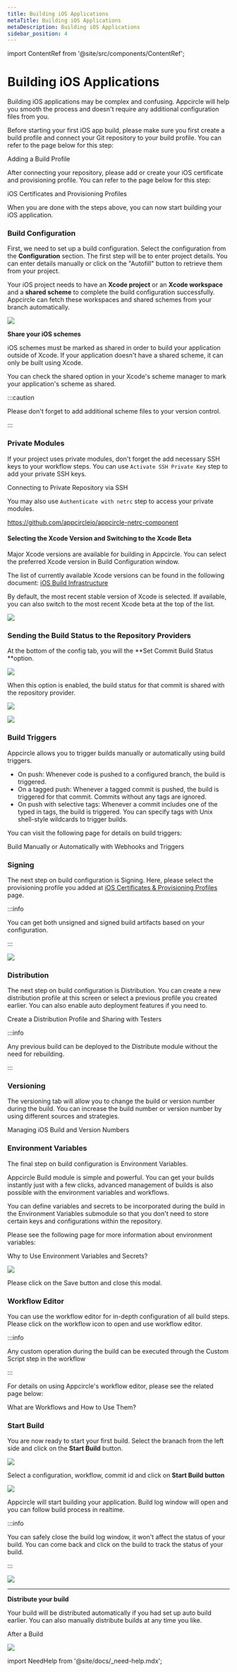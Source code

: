 ```yaml
---
title: Building iOS Applications
metaTitle: Building iOS Applications
metaDescription: Building iOS Applications
sidebar_position: 4
---
```


import ContentRef from '@site/src/components/ContentRef';

# Building iOS Applications

Building iOS applications may be complex and confusing. Appcircle will help you smooth the process and doesn't require any additional configuration files from you.

Before starting your first iOS app build, please make sure you first create a build profile and connect your Git repository to your build profile. You can refer to the page below for this step:

<ContentRef url="/build/adding-a-build-profile">Adding a Build Profile</ContentRef>

After connecting your repository, please add or create your iOS certificate and provisioning profile. You can refer to the page below for this step:

<ContentRef url="/signing-identities/ios-certificates-and-provisioning-profiles">
  iOS Certificates and Provisioning Profiles
</ContentRef>

When you are done with the steps above, you can now start building your iOS application.

### Build Configuration

First, we need to set up a build configuration. Select the configuration from the **Configuration** section. The first step will be to enter project details. You can enter details manually or click on the "Autofill" button to retrieve them from your project.

Your iOS project needs to have an **Xcode project** or an **Xcode workspace** and a **shared scheme** to complete the build configuration successfully. Appcircle can fetch these workspaces and shared schemes from your branch automatically.

![](<https://cdn.appcircle.io/docs/assets/ios-fetch.png>)

**Share your iOS schemes**

iOS schemes must be marked as shared in order to build your application outside of Xcode. If your application doesn't have a shared scheme, it can only be built using Xcode.

You can check the shared option in your Xcode's scheme manager to mark your application's scheme as shared.

:::caution

Please don't forget to add additional scheme files to your version control.

:::

### Private Modules

If your project uses private modules, don't forget the add necessary SSH keys to your workflow steps. You can use `Activate SSH Private Key` step to add your private SSH keys.

<ContentRef url="/build/adding-a-build-profile/connecting-to-private-repository-via-ssh">Connecting to Private Repository via SSH</ContentRef>

You may also use `Authenticate with netrc` step to access your private modules.

https://github.com/appcircleio/appcircle-netrc-component

#### Selecting the Xcode Version and Switching to the Xcode Beta

Major Xcode versions are available for building in Appcircle. You can select the preferred Xcode version in Build Configuration window.

The list of currently available Xcode versions can be found in the following document: [iOS Build Infrastructure](../infrastructure/ios-build-infrastructure.md)

By default, the most recent stable version of Xcode is selected. If available, you can also switch to the most recent Xcode beta at the top of the list.

![](<https://cdn.appcircle.io/docs/assets/ios-fetch.png>)

### Sending the Build Status to the Repository Providers

At the bottom of the config tab, you will the **Set Commit Build Status **option.

![](<https://cdn.appcircle.io/docs/assets/image (8).png>)

When this option is enabled, the build status for that commit is shared with the repository provider.

![](<https://cdn.appcircle.io/docs/assets/image (213).png>)

![](https://cdn.appcircle.io/docs/assets/appcircle-github-commit-status-pass.png)

### Build Triggers

Appcircle allows you to trigger builds manually or automatically using build triggers.

- On push: Whenever code is pushed to a configured branch, the build is triggered.
- On a tagged push: Whenever a tagged commit is pushed, the build is triggered for that commit. Commits without any tags are ignored.
- On push with selective tags: Whenever a commit includes one of the typed in tags, the build is triggered. You can specify tags with Unix shell-style wildcards to trigger builds.

You can visit the following page for details on build triggers:

<ContentRef url="/build/build-manually-or-with-triggers">
  Build Manually or Automatically with Webhooks and Triggers
</ContentRef>

###

### Signing

The next step on build configuration is Signing. Here, please select the provisioning profile you added at [iOS Certificates & Provisioning Profiles](../signing-identities/ios-certificates-and-provisioning-profiles.md) page.

:::info

You can get both unsigned and signed build artifacts based on your configuration.

:::

![](<https://cdn.appcircle.io/docs/assets/image (170).png>)

### Distribution

The next step on build configuration is Distribution. You can create a new distribution profile at this screen or select a previous profile you created earlier. You can also enable auto deployment features if you need to.

<ContentRef url="/distribute/create-or-select-a-distribution-profile">
  Create a Distribution Profile and Sharing with Testers
</ContentRef>

:::info

Any previous build can be deployed to the Distribute module without the need for rebuilding.

:::

### Versioning

The versioning tab will allow you to change the build or version number during the build. You can increase the build number or version number by using different sources and strategies. 

<ContentRef url="/environment-variables/why-to-use-environment-variables-and-secrets">
  Managing iOS Build and Version Numbers
</ContentRef>


### Environment Variables

The final step on build configuration is Environment Variables.

Appcircle Build module is simple and powerful. You can get your builds instantly just with a few clicks, advanced management of builds is also possible with the environment variables and workflows.

You can define variables and secrets to be incorporated during the build in the Environment Variables submodule so that you don't need to store certain keys and configurations within the repository.

Please see the following page for more information about environment variables:

<ContentRef url="/environment-variables/why-to-use-environment-variables-and-secrets">
  Why to Use Environment Variables and Secrets?
</ContentRef>

![](<https://cdn.appcircle.io/docs/assets/image (172).png>)

Please click on the Save button and close this modal.

### Workflow Editor

You can use the workflow editor for in-depth configuration of all build steps. Please click on the workflow icon to open and use workflow editor.

:::info

Any custom operation during the build can be executed through the Custom Script step in the workflow

:::

For details on using Appcircle's workflow editor, please see the related page below:

<ContentRef url="/workflows/why-to-use-workflows">What are Workflows and How to Use Them?</ContentRef>


### Start Build

You are now ready to start your first build. Select the branach from the left side and click on the **Start Build** button.


![](https://cdn.appcircle.io/docs/assets/start-build.png)

Select a configuration, workflow, commit id and click on **Start Build button**

![](https://cdn.appcircle.io/docs/assets/start-build-configuration.png)


Appcircle will start building your application. Build log window will open and you can follow build process in realtime.

:::info

You can safely close the build log window, it won't affect the status of your build. You can come back and click on the build to track the status of your build.

:::

![](https://cdn.appcircle.io/docs/assets/03-06b-iOS-Build-Building.png)

---

**Distribute your build**

Your build will be distributed automatically if you had set up auto build earlier. You can also manually distribute builds at any time you like.

<ContentRef url="/build/after-a-build">After a Build</ContentRef>

![](https://cdn.appcircle.io/docs/assets/build-distribute.png)

import NeedHelp from '@site/docs/\_need-help.mdx';

<NeedHelp />
